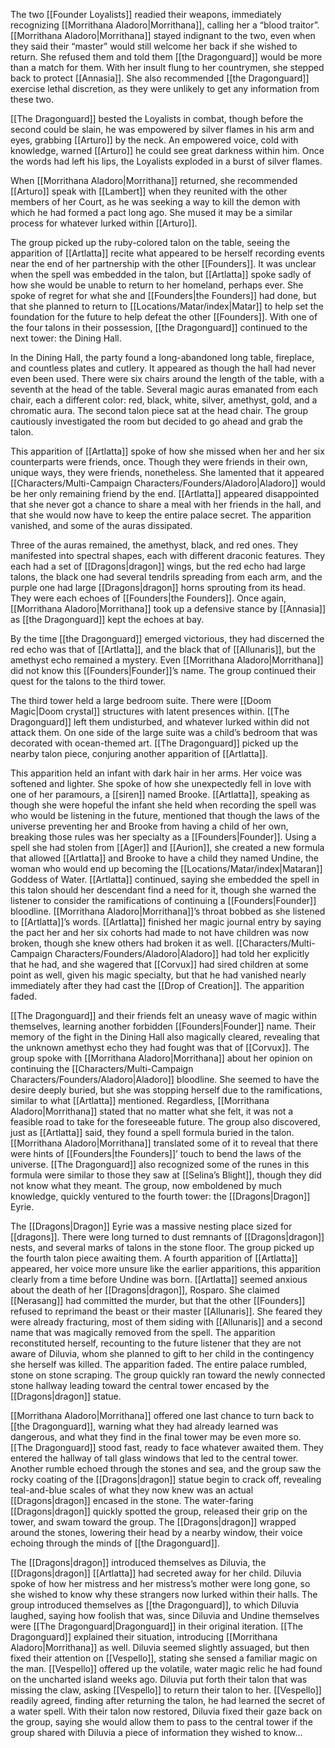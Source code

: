The two [[Founder Loyalists]] readied their weapons, immediately recognizing [[Morrithana Aladoro|Morrithana]], calling her a “blood traitor”. [[Morrithana Aladoro|Morrithana]] stayed indignant to the two, even when they said their “master” would still welcome her back if she wished to return. She refused them and told them [[the Dragonguard]] would be more than a match for them. With her insult flung to her countrymen, she stepped back to protect [[Annasia]]. She also recommended [[the Dragonguard]] exercise lethal discretion, as they were unlikely to get any information from these two.

[[The Dragonguard]] bested the Loyalists in combat, though before the second could be slain, he was empowered by silver flames in his arm and eyes, grabbing [[Arturo]] by the neck. An empowered voice, cold with knowledge, warned [[Arturo]] he could see great darkness within him. Once the words had left his lips, the Loyalists exploded in a burst of silver flames. 

When [[Morrithana Aladoro|Morrithana]] returned, she recommended [[Arturo]] speak with [[Lambert]] when they reunited with the other members of her Court, as he was seeking a way to kill the demon with which he had formed a pact long ago. She mused it may be a similar process for whatever lurked within [[Arturo]]. 

The group picked up the ruby-colored talon on the table, seeing the apparition of [[Artlatta]] recite what appeared to be herself recording events near the end of her partnership with the other [[Founders]]. It was unclear when the spell was embedded in the talon, but [[Artlatta]] spoke sadly of how she would be unable to return to her homeland, perhaps ever. She spoke of regret for what she and [[Founders|the Founders]] had done, but that she planned to return to [[Locations/Matar/index|Matar]] to help set the foundation for the future to help defeat the other [[Founders]]. With one of the four talons in their possession, [[the Dragonguard]] continued to the next tower: the Dining Hall.

In the Dining Hall, the party found a long-abandoned long table, fireplace, and countless plates and cutlery. It appeared as though the hall had never even been used. There were six chairs around the length of the table, with a seventh at the head of the table. Several magic auras emanated from each chair, each a different color: red, black, white, silver, amethyst, gold, and a chromatic aura. The second talon piece sat at the head chair. The group cautiously investigated the room but decided to go ahead and grab the talon. 

This apparition of [[Artlatta]] spoke of how she missed when her and her six counterparts were friends, once. Though they were friends in their own, unique ways, they were friends, nonetheless. She lamented that it appeared [[Characters/Multi-Campaign Characters/Founders/Aladoro|Aladoro]] would be her only remaining friend by the end. [[Artlatta]] appeared disappointed that she never got a chance to share a meal with her friends in the hall, and that she would now have to keep the entire palace secret. The apparition vanished, and some of the auras dissipated. 

Three of the auras remained, the amethyst, black, and red ones. They manifested into spectral shapes, each with different draconic features. They each had a set of [[Dragons|dragon]] wings, but the red echo had large talons, the black one had several tendrils spreading from each arm, and the purple one had large [[Dragons|dragon]] horns sprouting from its head. They were each echoes of [[Founders|the Founders]]. Once again, [[Morrithana Aladoro|Morrithana]] took up a defensive stance by [[Annasia]] as [[the Dragonguard]] kept the echoes at bay. 

By the time [[the Dragonguard]] emerged victorious, they had discerned the red echo was that of [[Artlatta]], and the black that of [[Allunaris]], but the amethyst echo remained a mystery. Even [[Morrithana Aladoro|Morrithana]] did not know this [[Founders|Founder]]’s name. The group continued their quest for the talons to the third tower.

 The third tower held a large bedroom suite. There were [[Doom Magic|Doom crystal]] structures with latent presences within. [[The Dragonguard]] left them undisturbed, and whatever lurked within did not attack them. On one side of the large suite was a child’s bedroom that was decorated with ocean-themed art. [[The Dragonguard]] picked up the nearby talon piece, conjuring another apparition of [[Artlatta]]. 

This apparition held an infant with dark hair in her arms. Her voice was softened and lighter. She spoke of how she unexpectedly fell in love with one of her paramours, a [[siren]] named Brooke. [[Artlatta]], speaking as though she were hopeful the infant she held when recording the spell was who would be listening in the future, mentioned that though the laws of the universe preventing her and Brooke from having a child of her own, breaking those rules was her specialty as a [[Founders|Founder]]. Using a spell she had stolen from [[Ager]] and [[Aurion]], she created a new formula that allowed [[Artlatta]] and Brooke to have a child they named Undine, the woman who would end up becoming the [[Locations/Matar/index|Mataran]] Goddess of Water. [[Artlatta]] continued, saying she embedded the spell in this talon should her descendant find a need for it, though she warned the listener to consider the ramifications of continuing a [[Founders|Founder]] bloodline. [[Morrithana Aladoro|Morrithana]]’s throat bobbed as she listened to [[Artlatta]]’s words. [[Artlatta]] finished her magic journal entry by saying the pact her and her six cohorts had made to not have children was now broken, though she knew others had broken it as well. [[Characters/Multi-Campaign Characters/Founders/Aladoro|Aladoro]] had told her explicitly that he had, and she wagered that [[Corvux]] had sired children at some point as well, given his magic specialty, but that he had vanished nearly immediately after they had cast the [[Drop of Creation]]. The apparition faded. 

[[The Dragonguard]] and their friends felt an uneasy wave of magic within themselves, learning another forbidden [[Founders|Founder]] name. Their memory of the fight in the Dining Hall also magically cleared, revealing that the unknown amethyst echo they had fought was that of [[Corvux]]. The group spoke with [[Morrithana Aladoro|Morrithana]] about her opinion on continuing the [[Characters/Multi-Campaign Characters/Founders/Aladoro|Aladoro]] bloodline. She seemed to have the desire deeply buried, but she was stopping herself due to the ramifications, similar to what [[Artlatta]] mentioned. Regardless, [[Morrithana Aladoro|Morrithana]] stated that no matter what she felt, it was not a feasible road to take for the foreseeable future. The group also discovered, just as [[Artlatta]] said, they found a spell formula buried in the talon. [[Morrithana Aladoro|Morrithana]] translated some of it to reveal that there were hints of [[Founders|the Founders]]’ touch to bend the laws of the universe. [[The Dragonguard]] also recognized some of the runes in this formula were similar to those they saw at [[Selina’s Blight]], though they did not know what they meant. The group, now emboldened by much knowledge, quickly ventured to the fourth tower: the [[Dragons|Dragon]] Eyrie. 

The [[Dragons|Dragon]] Eyrie was a massive nesting place sized for [[dragons]]. There were long turned to dust remnants of [[Dragons|dragon]] nests, and several marks of talons in the stone floor. The group picked up the fourth talon piece awaiting them. A fourth apparition of [[Artlatta]] appeared, her voice more unsure like the earlier apparitions, this apparition clearly from a time before Undine was born. [[Artlatta]] seemed anxious about the death of her [[Dragons|dragon]], Rosparo. She claimed [[Nerasang]] had committed the murder, but that the other [[Founders]] refused to reprimand the beast or their master [[Allunaris]]. She feared they were already fracturing, most of them siding with [[Allunaris]] and a second name that was magically removed from the spell. The apparition reconstituted herself, recounting to the future listener that they are not aware of Diluvia, whom she planned to gift to her child in the contingency she herself was killed. The apparition faded. The entire palace rumbled, stone on stone scraping. The group quickly ran toward the newly connected stone hallway leading toward the central tower encased by the [[Dragons|dragon]] statue.

[[Morrithana Aladoro|Morrithana]] offered one last chance to turn back to [[the Dragonguard]], warning what they had already learned was dangerous, and what they find in the final tower may be even more so. [[The Dragonguard]] stood fast, ready to face whatever awaited them. They entered the hallway of tall glass windows that led to the central tower. Another rumble echoed through the stones and sea, and the group saw the rocky coating of the [[Dragons|dragon]] statue begin to crack off, revealing teal-and-blue scales of what they now knew was an actual [[Dragons|dragon]] encased in the stone. The water-faring [[Dragons|dragon]] quickly spotted the group, released their grip on the tower, and swam toward the group. The [[Dragons|dragon]] wrapped around the stones, lowering their head by a nearby window, their voice echoing through the minds of [[the Dragonguard]]. 

The [[Dragons|dragon]] introduced themselves as Diluvia, the [[Dragons|dragon]] [[Artlatta]] had secreted away for her child. Diluvia spoke of how her mistress and her mistress’s mother were long gone, so she wished to know why these strangers now lurked within their halls. The group introduced themselves as [[the Dragonguard]], to which Diluvia laughed, saying how foolish that was, since Diluvia and Undine themselves were [[The Dragonguard|Dragonguard]] in their original iteration. [[The Dragonguard]] explained their situation, introducing [[Morrithana Aladoro|Morrithana]] as well. Diluvia seemed slightly assuaged, but then fixed their attention on [[Vespello]], stating she sensed a familiar magic on the man. [[Vespello]] offered up the volatile, water magic relic he had found on the uncharted island weeks ago. Diluvia put forth their talon that was missing the claw, asking [[Vespello]] to return their talon to her. [[Vespello]] readily agreed, finding after returning the talon, he had learned the secret of a water spell. With their talon now restored, Diluvia fixed their gaze back on the group, saying she would allow them to pass to the central tower if the group shared with Diluvia a piece of information they wished to know…